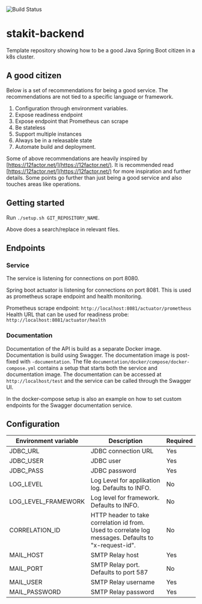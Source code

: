 ![Build Status](https://github.com/KvalitetsIT/stakit-backend/workflows/CICD/badge.svg)
# stakit-backend

Template repository showing how to be a good Java Spring Boot citizen in a k8s cluster.

## A good citizen

Below is a set of recommendations for being a good service. The recommendations are not tied to a specific language or 
framework.

1. Configuration through environment variables.
2. Expose readiness endpoint
3. Expose endpoint that Prometheus can scrape
4. Be stateless
5. Support multiple instances
6. Always be in a releasable state
7. Automate build and deployment.

Some of above recommendations are heavily inspired by [https://12factor.net/](https://12factor.net/). It is recommended 
read [https://12factor.net/](https://12factor.net/) for more inspiration and further details. Some points go 
further than just being a good service and also touches areas like operations.

## Getting started

Run `./setup.sh GIT_REPOSITORY_NAME`.

Above does a search/replace in relevant files. 

## Endpoints

### Service

The service is listening for connections on port 8080.

Spring boot actuator is listening for connections on port 8081. This is used as prometheus scrape endpoint and health monitoring. 

Prometheus scrape endpoint: `http://localhost:8081/actuator/prometheus`  
Health URL that can be used for readiness probe: `http://localhost:8081/actuator/health`

### Documentation

Documentation of the API is build as a separate Docker image. Documentation is build using Swagger. The documentation 
image is post-fixed with `-documentation`. The file `documentation/docker/compose/docker-compose.yml` contains a  setup 
that starts both the service and documentation image. The documentation can be accessed at `http://localhost/test` 
and the service can be called through the Swagger UI. 

In the docker-compose setup is also an example on how to set custom endpoints for the Swagger documentation service.

## Configuration

| Environment variable | Description                                                                                          | Required |
|----------------------|------------------------------------------------------------------------------------------------------|----------|
| JDBC_URL             | JDBC connection URL                                                                                  | Yes      |
| JDBC_USER            | JDBC user                                                                                            | Yes      |
| JDBC_PASS            | JDBC password                                                                                        | Yes      |
| LOG_LEVEL            | Log Level for applikation  log. Defaults to INFO.                                                    | No       |
| LOG_LEVEL_FRAMEWORK  | Log level for framework. Defaults to INFO.                                                           | No       |
| CORRELATION_ID       | HTTP header to take correlation id from. Used to correlate log messages. Defaults to "x-request-id". | No       
| MAIL_HOST            | SMTP Relay host                                                                                      | Yes      |
| MAIL_PORT            | SMTP Relay port. Defaults to port 587                                                                | No    |
| MAIL_USER        | SMTP Relay username                                                                                  | Yes      |
| MAIL_PASSWORD        | SMTP Relay password                                                                              | Yes      |
